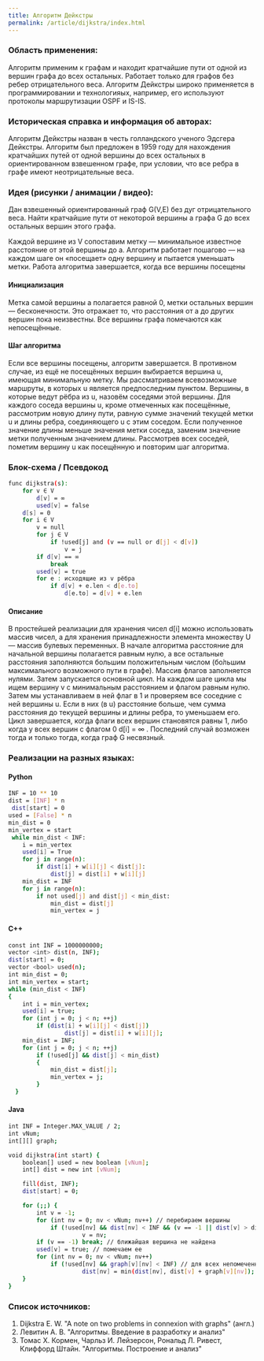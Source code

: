```yaml
---
title: Алгоритм Дейкстры 
permalink: /article/dijkstra/index.html
---
```


### Область применения:

Алгоритм применим к графам и находит кратчайшие пути от одной из вершин графа до всех остальных. Работает только для графов без ребер отрицательного веса. Алгоритм Дейкстры широко применяется в программировании и технологияых, например, его используют протоколы маршрутизации OSPF и IS-IS. 

### Историческая справка и информация об авторах:

Алгоритм Дейкстры назван в честь голландского ученого Эдсгера Дейкстры. Алгоритм был предложен в 1959 году для нахождения кратчайших путей от одной вершины до всех остальных в ориентированном взвешенном графе, при условии, что все ребра в графе имеют неотрицательные веса.

### Идея (рисунки / анимации / видео):

Дан взвешенный ориентированный граф G(V,E) без дуг отрицательного веса. Найти кратчайшие пути от некоторой вершины a графа G до всех остальных вершин этого графа.

Каждой вершине из V сопоставим метку — минимальное известное расстояние от этой вершины до a.
Алгоритм работает пошагово — на каждом шаге он «посещает» одну вершину и пытается уменьшать метки.
Работа алгоритма завершается, когда все вершины посещены

#### Инициализация 

Метка самой вершины a полагается равной 0, метки остальных вершин — бесконечности.
Это отражает то, что расстояния от a до других вершин пока неизвестны.
Все вершины графа помечаются как непосещённые.

#### Шаг алгоритма

Если все вершины посещены, алгоритм завершается.
В противном случае, из ещё не посещённых вершин выбирается вершина u, имеющая минимальную метку.
Мы рассматриваем всевозможные маршруты, в которых u является предпоследним пунктом. Вершины, в которые ведут рёбра из u, назовём соседями этой вершины. Для каждого соседа вершины u, кроме отмеченных как посещённые, рассмотрим новую длину пути, равную сумме значений текущей метки u и длины ребра, соединяющего u с этим соседом.
Если полученное значение длины меньше значения метки соседа, заменим значение метки полученным значением длины. Рассмотрев всех соседей, пометим вершину u как посещённую и повторим шаг алгоритма.

### Блок-схема / Псевдокод 

```sh
func dijkstra(s):
    for v ∈ V            
        d[v] = ∞
        used[v] = false
    d[s] = 0
    for i ∈ V
        v = null
        for j ∈ V
            if !used[j] and (v == null or d[j] < d[v])
                v = j
        if d[v] == ∞
            break
        used[v] = true
        for e : исходящие из v рёбра    
            if d[v] + e.len < d[e.to]
                d[e.to] = d[v] + e.len
```

#### Описание

В простейшей реализации для хранения чисел d[i] можно использовать массив чисел, а для хранения принадлежности элемента множеству U — массив булевых переменных.
В начале алгоритма расстояние для начальной вершины полагается равным нулю, а все остальные расстояния заполняются большим положительным числом (бо́льшим максимального возможного пути в графе). Массив флагов заполняется нулями. Затем запускается основной цикл.
На каждом шаге цикла мы ищем вершину v с минимальным расстоянием и флагом равным нулю. Затем мы устанавливаем в ней флаг в 1 и проверяем все соседние с ней вершины u. Если в них (в u) расстояние больше, чем сумма расстояния до текущей вершины и длины ребра, то уменьшаем его. Цикл завершается, когда флаги всех вершин становятся равны 1, либо когда у всех вершин c флагом 0 d[i] = ∞ . Последний случай возможен тогда и только тогда, когда граф G несвязный.

### Реализации на разных языках:
#### Python

```sh
INF = 10 ** 10
dist = [INF] * n
 dist[start] = 0
used = [False] * n
min_dist = 0
min_vertex = start
 while min_dist < INF:
    i = min_vertex 
    used[i] = True 
    for j in range(n): 
        if dist[i] + w[i][j] < dist[j]: 
            dist[j] = dist[i] + w[i][j] 
    min_dist = INF
    for j in range(n):
        if not used[j] and dist[j] < min_dist:
            min_dist = dist[j]
            min_vertex = j
  ```

#### C++

```sh
const int INF = 1000000000;
vector <int> dist(n, INF);
dist[start] = 0;
vector <bool> used(n);
int min_dist = 0;
int min_vertex = start;
while (min_dist < INF)
{
    int i = min_vertex;
    used[i] = true;
    for (int j = 0; j < n; ++j)
        if (dist[i] + w[i][j] < dist[j])
                dist[j] = dist[i] + w[i][j];
    min_dist = INF;
    for (int j = 0; j < n; ++j)
        if (!used[j] && dist[j] < min_dist)
        {
            min_dist = dist[j];
            min_vertex = j;
        }
  }
```

#### Java

```sh
int INF = Integer.MAX_VALUE / 2; 
int vNum; 
int[][] graph;

void dijkstra(int start) {
    boolean[] used = new boolean [vNum]; 
    int[] dist = new int [vNum];   

    fill(dist, INF); 
    dist[start] = 0; 

    for (;;) {
        int v = -1;
        for (int nv = 0; nv < vNum; nv++) // перебираем вершины
            if (!used[nv] && dist[nv] < INF && (v == -1 || dist[v] > dist[nv])) // выбираем самую близкую непомеченную вершину
                     v = nv;
        if (v == -1) break; // ближайшая вершина не найдена
        used[v] = true; // помечаем ее
        for (int nv = 0; nv < vNum; nv++)
            if (!used[nv] && graph[v][nv] < INF) // для всех непомеченных смежных
                     dist[nv] = min(dist[nv], dist[v] + graph[v][nv]); // улучшаем оценку расстояния (релаксация)
    }
}
  ```

### Список источников:

 1. Dijkstra E. W. "A note on two problems in connexion with graphs" (англ.) 
 2. Левитин А. В. "Алгоритмы. Введение в разработку и анализ" 
 3. Томас Х. Кормен, Чарльз И. Лейзерсон, Рональд Л. Ривест, Клиффорд Штайн. "Алгоритмы. Построение и анализ"
